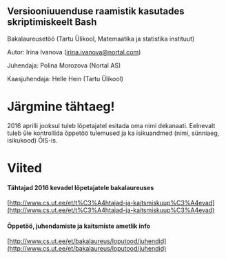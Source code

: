 ## Versiooniuuenduse raamistik kasutades skriptimiskeelt Bash
Bakalaureusetöö (Tartu Ülikool, Matemaatika ja statistika instituut)

Autor: Irina Ivanova (irina.ivanova@nortal.com)

Juhendaja: Polina Morozova (Nortal AS)

Kaasjuhendaja: Helle Hein (Tartu Ülikool)

# Järgmine tähtaeg!
​2016 aprilli jooksul tuleb lõpetajatel esitada oma nimi dekanaati. Eelnevalt tuleb üle kontrollida õppetöö tulemused ja ka isikuandmed (nimi, sünniaeg, isikukood) ÕIS-is.

# Viited
#### Tähtajad 2016 kevadel lõpetajatele bakalaureuses
[http://www.cs.ut.ee/et/t%C3%A4htajad-ja-kaitsmiskuup%C3%A4evad](http://www.cs.ut.ee/et/t%C3%A4htajad-ja-kaitsmiskuup%C3%A4evad)

#### Õppetöö, juhendamiste ja kaitsmiste ametlik info
[http://www.cs.ut.ee/et/bakalaureus/loputood/juhendid](http://www.cs.ut.ee/et/bakalaureus/loputood/juhendid)
